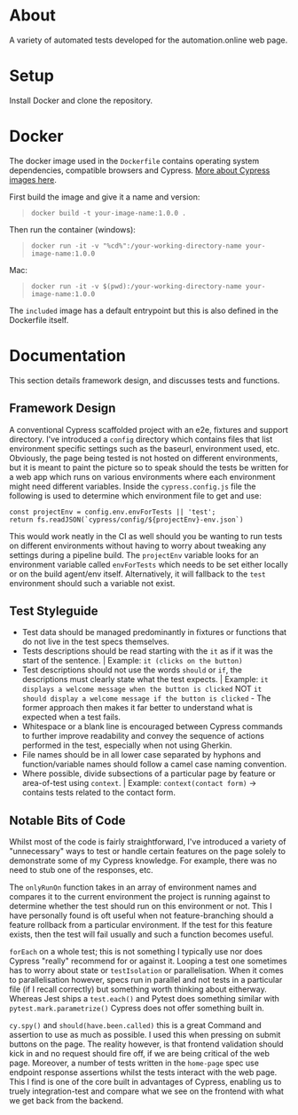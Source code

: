 # About
A variety of automated tests developed for the automation.online web page.

# Setup
Install Docker and clone the repository.

# Docker
The docker image used in the `Dockerfile` contains operating system dependencies, compatible browsers and Cypress.
[More about Cypress images here](https://github.com/cypress-io/cypress-docker-images).

First build the image and give it a name and version: 
> `docker build -t your-image-name:1.0.0 .`

Then run the container (windows):
> `docker run -it -v "%cd%":/your-working-directory-name your-image-name:1.0.0`

Mac:
> `docker run -it -v $(pwd):/your-working-directory-name your-image-name:1.0.0`

The `included` image has a default entrypoint but this is also defined in the Dockerfile itself. 

# Documentation
This section details framework design, and discusses tests and functions.

## Framework Design
A conventional Cypress scaffolded project with an e2e, fixtures and support directory. I've introduced a `config` directory which contains files that list environment specific settings such as the baseurl, environment used, etc. Obviously, the page being tested is not hosted on different environments, but it is meant to paint the picture so to speak should the tests be written for a web app which runs on various environments where each environment might need different variables. Inside the `cypress.config.js` file the following is used to determine which environment file to get and use:

```const projectEnv = config.env.envForTests || 'test';```        
```return fs.readJSON(`cypress/config/${projectEnv}-env.json`)```

This would work neatly in the CI as well should you be wanting to run tests on different environments without having to worry about tweaking any settings during a pipeline build. The `projectEnv` variable looks for an environment variable called `envForTests` which needs to be set either locally or on the build agent/env itself. Alternatively, it will fallback to the `test` environment should such a variable not exist.

## Test Styleguide
- Test data should be managed predominantly in fixtures or functions that do not live in the test specs themselves.
- Tests descriptions should be read starting with the `it` as if it was the start of the sentence. | Example: `it (clicks on the button)`
- Test descriptions should not use the words `should` or `if`, the descriptions must clearly state what the test expects. | Example: `it displays a welcome message when the button is clicked` NOT `it should display a welcome message if the button is clicked` - The former approach then makes it far better to understand what is expected when a test fails.
- Whitespace or a blank line is encouraged between Cypress commands to further improve readability and convey the sequence of actions performed in the test, especially when not using Gherkin.
- File names should be in all lower case separated by hyphons and function/variable names should follow a camel case naming convention. 
- Where possible, divide subsections of a particular page by feature or area-of-test using `context`. | Example: `context(contact form)` -> contains tests related to the contact form.

## Notable Bits of Code
Whilst most of the code is fairly straightforward, I've introduced a variety of "unnecessary" ways to test or handle certain features on the page solely to demonstrate some of my Cypress knowledge. For example, there was no need to stub one of the responses, etc.

The `onlyRunOn` function takes in an array of environment names and compares it to the current environment the project is running against to determine whether the test should run on this environment or not. This I have personally found is oft useful when not feature-branching should a feature rollback from a particular environment. If the test for this feature exists, then the test will fail usually and such a function becomes useful. 

`forEach` on a whole test; this is not something I typically use nor does Cypress "really" recommend for or against it. Looping a test one sometimes has to worry about state or `testIsolation` or parallelisation. When it comes to parallelisation however, specs run in parallel and not tests in a particular file (if I recall correctly) but something worth thinking about eitherway. Whereas Jest ships a `test.each()` and Pytest does something similar with `pytest.mark.parametrize()` Cypress does not offer something built in.

`cy.spy()` and `should(have.been.called)` this is a great Command and assertion to use as much as possible. I used this when pressing on submit buttons on the page. The reality however, is that frontend validation should kick in and no request should fire off, if we are being critical of the web page. Moreover, a number of tests written in the `home-page` spec use endpoint response assertions whilst the tests interact with the web page. This I find is one of the core built in advantages of Cypress, enabling us to truely integration-test and compare what we see on the frontend with what we get back from the backend.
